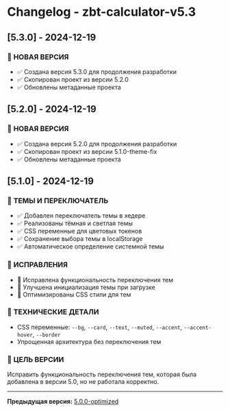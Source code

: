 # Changelog - zbt-calculator-v5.3

## [5.3.0] - 2024-12-19

### 🚀 **НОВАЯ ВЕРСИЯ**
- ✅ Создана версия 5.3.0 для продолжения разработки
- ✅ Скопирован проект из версии 5.2.0
- ✅ Обновлены метаданные проекта

## [5.2.0] - 2024-12-19

### 🚀 **НОВАЯ ВЕРСИЯ**
- ✅ Создана версия 5.2.0 для продолжения разработки
- ✅ Скопирован проект из версии 5.1.0-theme-fix
- ✅ Обновлены метаданные проекта

## [5.1.0] - 2024-12-19

### 🎨 **ТЕМЫ И ПЕРЕКЛЮЧАТЕЛЬ**
- ✅ Добавлен переключатель темы в хедере
- ✅ Реализованы тёмная и светлая темы
- ✅ CSS переменные для цветовых токенов
- ✅ Сохранение выбора темы в localStorage
- ✅ Автоматическое определение системной темы

### 🔧 **ИСПРАВЛЕНИЯ**
- 🔧 Исправлена функциональность переключения тем
- 🔧 Улучшена инициализация темы при загрузке
- 🔧 Оптимизированы CSS стили для тем

### 📝 **ТЕХНИЧЕСКИЕ ДЕТАЛИ**
- CSS переменные: `--bg`, `--card`, `--text`, `--muted`, `--accent`, `--accent-hover`, `--border`
- Упрощенная архитектура без переключения тем

### 🎯 **ЦЕЛЬ ВЕРСИИ**
Исправить функциональность переключения тем, которая была добавлена в версии 5.0, но не работала корректно.

---
**Предыдущая версия:** [5.0.0-optimized](../zbt-calculator-v5/CHANGELOG.md)


